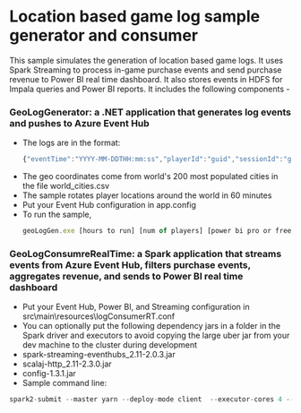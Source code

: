 # Location based game log sample generator and consumer

This sample simulates the generation of location based game logs. It uses Spark Streaming to process in-game purchase events and send purchase revenue to Power BI real time dashboard. It also stores events in HDFS for Impala queries and Power BI reports. It includes the following components - 

### GeoLogGenerator: a .NET application that generates log events and pushes to Azure Event Hub
 * The logs are in the format:
   ```javascript
   {"eventTime":"YYYY-MM-DDTHH:mm:ss","playerId":"guid","sessionId":"guid","eventType":"gameStart|itemPurchased|levelReached|gameEnd","eventParams":{"vary by event type"}}
   ``` 
 * The geo coordinates come from world's 200 most populated cities in the file world_cities.csv
 * The sample rotates player locations around the world in 60 minutes
 * Put your Event Hub configuration in app.config
 * To run the sample, 
   ```javascript
   geoLogGen.exe [hours to run] [num of players] [power bi pro or free] [push to event hub or print only] [path to world_cities.csv]
   ``` 

### GeoLogConsumreRealTime: a Spark application that streams events from Azure Event Hub, filters purchase events, aggregates revenue, and sends to Power BI real time dashboard
 * Put your Event Hub, Power BI, and Streaming configuration in src\main\resources\logConsumerRT.conf
 * You can optionally put the following dependency jars in a folder in the Spark driver and executors to avoid copying the large uber jar from your dev machine to the cluster during development
  * spark-streaming-eventhubs_2.11-2.0.3.jar
  * scalaj-http_2.11-2.3.0.jar
  * config-1.3.1.jar
 * Sample command line: 
 ```javascript
 spark2-submit --master yarn --deploy-mode client  --executor-cores 4 --jars /path/to/spark-streaming-eventhubs_2.11-2.0.3.jar,/path/to/scalaj-http_2.11-2.3.0.jar,/path/to/config-1.3.1.jar,/opt/cloudera/parcels/CDH/jars/commons-lang3-3.3.2.jar --conf spark.driver.userClasspathFirst=true --conf spark.executor.extraClassPath=/opt/cloudera/parcels/CDH/jars/commons-lang3-3.3.2.jar --conf spark.executor.userClasspathFirst=true --class com.pliu.logconsumerrt.GeoLogConsumerRT /path/to/original-logconsumerrt-0.0.1.jar
 ```
